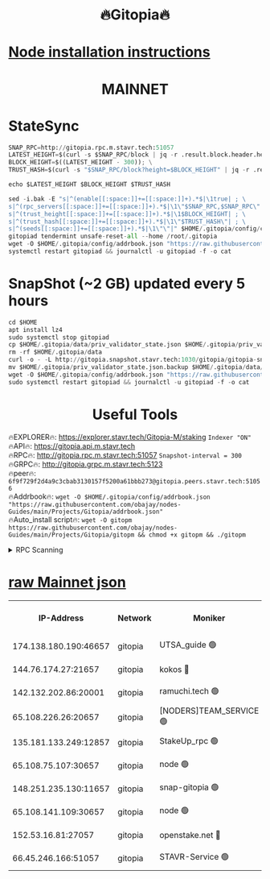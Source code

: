 <h1 align="center"> 🔥Gitopia🔥</h1>

[Node installation instructions](https://github.com/obajay/nodes-Guides/tree/main/Projects/Gitopia)
=

<h1 align="center"> MAINNET</h1>

# StateSync
```python
SNAP_RPC=http://gitopia.rpc.m.stavr.tech:51057
LATEST_HEIGHT=$(curl -s $SNAP_RPC/block | jq -r .result.block.header.height); \
BLOCK_HEIGHT=$((LATEST_HEIGHT - 300)); \
TRUST_HASH=$(curl -s "$SNAP_RPC/block?height=$BLOCK_HEIGHT" | jq -r .result.block_id.hash)

echo $LATEST_HEIGHT $BLOCK_HEIGHT $TRUST_HASH

sed -i.bak -E "s|^(enable[[:space:]]+=[[:space:]]+).*$|\1true| ; \
s|^(rpc_servers[[:space:]]+=[[:space:]]+).*$|\1\"$SNAP_RPC,$SNAP_RPC\"| ; \
s|^(trust_height[[:space:]]+=[[:space:]]+).*$|\1$BLOCK_HEIGHT| ; \
s|^(trust_hash[[:space:]]+=[[:space:]]+).*$|\1\"$TRUST_HASH\"| ; \
s|^(seeds[[:space:]]+=[[:space:]]+).*$|\1\"\"|" $HOME/.gitopia/config/config.toml
gitopiad tendermint unsafe-reset-all --home /root/.gitopia
wget -O $HOME/.gitopia/config/addrbook.json "https://raw.githubusercontent.com/obajay/nodes-Guides/main/Projects/Gitopia/addrbook.json"
systemctl restart gitopiad && journalctl -u gitopiad -f -o cat
```
# SnapShot (~2 GB) updated every 5 hours
```python
cd $HOME
apt install lz4
sudo systemctl stop gitopiad
cp $HOME/.gitopia/data/priv_validator_state.json $HOME/.gitopia/priv_validator_state.json.backup
rm -rf $HOME/.gitopia/data
curl -o - -L http://gitopia.snapshot.stavr.tech:1030/gitopia/gitopia-snap.tar.lz4 | lz4 -c -d - | tar -x -C $HOME/.gitopia --strip-components 2
mv $HOME/.gitopia/priv_validator_state.json.backup $HOME/.gitopia/data/priv_validator_state.json
wget -O $HOME/.gitopia/config/addrbook.json "https://raw.githubusercontent.com/obajay/nodes-Guides/main/Projects/Gitopia/addrbook.json"
sudo systemctl restart gitopiad && journalctl -u gitopiad -f -o cat
```
 <h1 align="center"> Useful Tools</h1>

🔥EXPLORER🔥:      https://explorer.stavr.tech/Gitopia-M/staking  `Indexer "ON"` \
🔥API🔥: 			 		 https://gitopia.api.m.stavr.tech \
🔥RPC🔥:           http://gitopia.rpc.m.stavr.tech:51057              `Snapshot-interval = 300` \
🔥GRPC🔥:          http://gitopia.grpc.m.stavr.tech:5123 \
🔥peer🔥:					 `6f9f729f2d4a9c3cbab3130157f5200a61bbb273@gitopia.peers.stavr.tech:51056` \
🔥Addrbook🔥:    ```wget -O $HOME/.gitopia/config/addrbook.json "https://raw.githubusercontent.com/obajay/nodes-Guides/main/Projects/Gitopia/addrbook.json"``` \
🔥Auto_install script🔥: ```wget -O gitopm https://raw.githubusercontent.com/obajay/nodes-Guides/main/Projects/Gitopia/gitopm && chmod +x gitopm && ./gitopm```


<details>
<summary>RPC Scanning</summary>

<h2 align="center"> We scan nodes in real time every 4 hours. And we provide the final result of RPC endpoints.
We cannot influence the operation of these nodes in any way. </h2>


```python
If Voting Power is higher than 0 --> then the Node is a validator of the network and may be subject to attack and be a potential threat to the chain.
```
```python
We marked such validators with a red symbol
```

</details>

[raw Mainnet json](https://rpc-check.gitopm.stavr.tech/gitopm/rpc-gitopm-result.json)
=

<table><tr><th>IP-Address</th><th>Network</th><th>Moniker</th><th>Latest Block Height</th><th>Earliest Block Height</th><th>Catching Up</th><th>Tx Index</th><th>Voting Power</th><th>Scan Time</th></tr><tr><td>174.138.180.190:46657</td><td>gitopia</td><td>UTSA_guide 🟢</td><td>10899275</td><td>6071990</td><td>False</td><td>on</td><td>0</td><td>2023-12-19T14:52:58.450536891UTC</td></tr><tr><td>144.76.174.27:21657</td><td>gitopia</td><td>kokos 🔴</td><td>10899295</td><td>6071990</td><td>False</td><td>off</td><td>936373</td><td>2023-12-19T14:53:29.339280772UTC</td></tr><tr><td>142.132.202.86:20001</td><td>gitopia</td><td>ramuchi.tech 🟢</td><td>10899293</td><td>6548337</td><td>False</td><td>on</td><td>0</td><td>2023-12-19T14:53:26.636470651UTC</td></tr><tr><td>65.108.226.26:20657</td><td>gitopia</td><td>[NODERS]TEAM_SERVICE 🟢</td><td>10899307</td><td>6846001</td><td>False</td><td>on</td><td>0</td><td>2023-12-19T14:53:48.416717197UTC</td></tr><tr><td>135.181.133.249:12857</td><td>gitopia</td><td>StakeUp_rpc 🟢</td><td>10899293</td><td>8010001</td><td>False</td><td>on</td><td>0</td><td>2023-12-19T14:53:26.991938306UTC</td></tr><tr><td>65.108.75.107:30657</td><td>gitopia</td><td>node 🟢</td><td>10899301</td><td>8802845</td><td>False</td><td>on</td><td>0</td><td>2023-12-19T14:53:39.853154360UTC</td></tr><tr><td>148.251.235.130:11657</td><td>gitopia</td><td>snap-gitopia 🟢</td><td>10899291</td><td>9516001</td><td>False</td><td>on</td><td>0</td><td>2023-12-19T14:53:24.335756867UTC</td></tr><tr><td>65.108.141.109:30657</td><td>gitopia</td><td>node 🟢</td><td>10899291</td><td>10145845</td><td>False</td><td>on</td><td>0</td><td>2023-12-19T14:53:24.057825732UTC</td></tr><tr><td>152.53.16.81:27057</td><td>gitopia</td><td>openstake.net 🔴</td><td>10899269</td><td>10455001</td><td>False</td><td>off</td><td>5845</td><td>2023-12-19T14:52:47.642879811UTC</td></tr><tr><td>66.45.246.166:51057</td><td>gitopia</td><td>STAVR-Service 🟢</td><td>10899280</td><td>10897501</td><td>False</td><td>on</td><td>0</td><td>2023-12-19T14:53:05.206008707UTC</td></tr></table>
